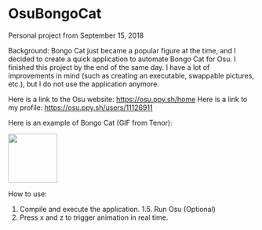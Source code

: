 # OsuBongoCat
Personal project from September ‎15, ‎2018

Background:
Bongo Cat just became a popular figure at the time, and I decided to create a quick application to automate Bongo Cat for Osu. I finished this project by the end of the same day. I have a lot of improvements in mind (such as creating an executable, swappable pictures, etc.), but I do not use the application anymore.  

Here is a link to the Osu website: https://osu.ppy.sh/home
Here is a link to my profile: https://osu.ppy.sh/users/11126911

Here is an example of Bongo Cat (GIF from Tenor):


<img src="https://media1.tenor.com/images/110e7c1e1c8c8953e787b56fdff866ed/tenor.gif?itemid=12815911" width="100" height="100" />

How to use:
1. Compile and execute the application. 
1.5. Run Osu (Optional)
2. Press x and z to trigger animation in real time.
